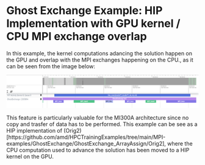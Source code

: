 # Ghost Exchange Example: HIP Implementation with GPU kernel / CPU MPI exchange overlap

In this example, the kernel computations adancing the solution happen on the GPU and overlap with the MPI exchanges happening on the CPU., as it can be seen from the image below:
<p>
<img src="kernel_MPI_overlap.png" \>
</p>
This feature is particularly valuable for the MI300A architecture since no copy and trasfer of data has to be performed.
This example can be see as a HIP implementation of (Orig2)[https://github.com/amd/HPCTrainingExamples/tree/main/MPI-examples/GhostExchange/GhostExchange_ArrayAssign/Orig2], where the CPU computation used to advance the solution has been moved to a HIP kernel on the GPU.
